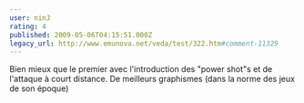 ```yaml
---
user: ninJ
rating: 4
published: 2009-05-06T04:15:51.000Z
legacy_url: http://www.emunova.net/veda/test/322.htm#comment-11329
---
```

Bien mieux que le premier avec l'introduction des "power shot"s et de l'attaque à court distance. De meilleurs graphismes (dans la norme des jeux de son époque)